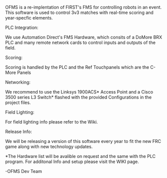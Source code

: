
OFMS is a re-implentation of FIRST's FMS for controlling robots in an event. This software is used to control 3v3 matches with real-time scoring and year-specfic elements. 



PLC Integration:

We use Automation Direct's FMS Hardware, which consits of a DoMore BRX PLC and many remote network cards to control inputs and outputs of the field.



Scoring: 

Scoring is handled by the PLC and the Ref Touchpanels which are the C-More Panels



Networking:

We recommend to use the Linksys 1900ACS* Access Point and a Cisco 3500 series L3 Switch*  flashed with the provided Configurations in the project files.



Field Lighting:

For field lighting info please refer to the Wiki.



Release Info:

We will be releasing a version of this software every year to fit the new FRC game along with new technology updates. 



*The Hardware list will be avalible on request and the same with the PLC program. 
For additonal Info and setup please visit the WIKI page.

-OFMS Dev Team
